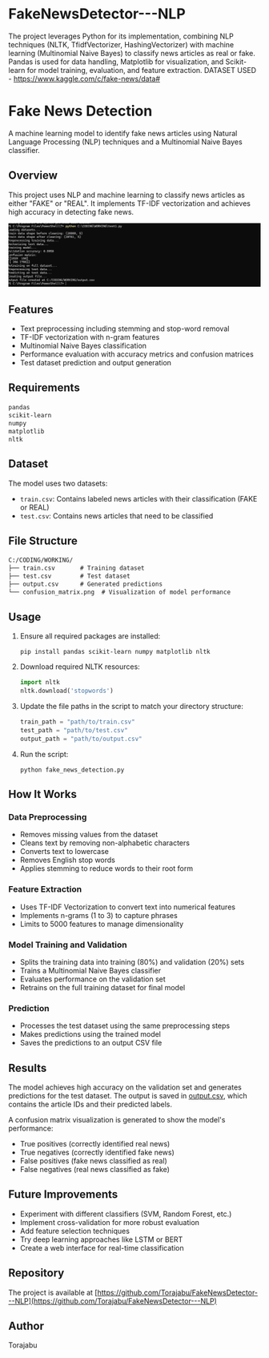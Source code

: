 # FakeNewsDetector---NLP
The project leverages Python for its implementation, combining NLP techniques (NLTK, TfidfVectorizer, HashingVectorizer) with machine learning (Multinomial Naive Bayes) to classify news articles as real or fake. Pandas is used for data handling, Matplotlib for visualization, and Scikit-learn for model training, evaluation, and feature extraction. 
DATASET USED - https://www.kaggle.com/c/fake-news/data#
# Fake News Detection

A machine learning model to identify fake news articles using Natural Language Processing (NLP) techniques and a Multinomial Naive Bayes classifier.

## Overview

This project uses NLP and machine learning to classify news articles as either "FAKE" or "REAL". It implements TF-IDF vectorization and achieves high accuracy in detecting fake news.

![Code Execution Screenshot](https://github.com/Torajabu/FakeNewsDetector---NLP/blob/main/Screenshot%202025-03-09%20131533.png)

## Features

- Text preprocessing including stemming and stop-word removal
- TF-IDF vectorization with n-gram features
- Multinomial Naive Bayes classification
- Performance evaluation with accuracy metrics and confusion matrices
- Test dataset prediction and output generation

## Requirements

```
pandas
scikit-learn
numpy
matplotlib
nltk
```

## Dataset

The model uses two datasets:
- `train.csv`: Contains labeled news articles with their classification (FAKE or REAL)
- `test.csv`: Contains news articles that need to be classified

## File Structure

```
C:/CODING/WORKING/
├── train.csv       # Training dataset
├── test.csv        # Test dataset
├── output.csv      # Generated predictions
└── confusion_matrix.png  # Visualization of model performance
```

## Usage

1. Ensure all required packages are installed:
   ```
   pip install pandas scikit-learn numpy matplotlib nltk
   ```

2. Download required NLTK resources:
   ```python
   import nltk
   nltk.download('stopwords')
   ```

3. Update the file paths in the script to match your directory structure:
   ```python
   train_path = "path/to/train.csv"
   test_path = "path/to/test.csv"
   output_path = "path/to/output.csv"
   ```

4. Run the script:
   ```
   python fake_news_detection.py
   ```

## How It Works

### Data Preprocessing
- Removes missing values from the dataset
- Cleans text by removing non-alphabetic characters
- Converts text to lowercase
- Removes English stop words
- Applies stemming to reduce words to their root form

### Feature Extraction
- Uses TF-IDF Vectorization to convert text into numerical features
- Implements n-grams (1 to 3) to capture phrases
- Limits to 5000 features to manage dimensionality

### Model Training and Validation
- Splits the training data into training (80%) and validation (20%) sets
- Trains a Multinomial Naive Bayes classifier
- Evaluates performance on the validation set
- Retrains on the full training dataset for final model

### Prediction
- Processes the test dataset using the same preprocessing steps
- Makes predictions using the trained model
- Saves the predictions to an output CSV file

## Results

The model achieves high accuracy on the validation set and generates predictions for the test dataset. The output is saved in [output.csv](https://github.com/Torajabu/FakeNewsDetector---NLP/blob/main/output.csv), which contains the article IDs and their predicted labels.

A confusion matrix visualization is generated to show the model's performance:
- True positives (correctly identified real news)
- True negatives (correctly identified fake news)
- False positives (fake news classified as real)
- False negatives (real news classified as fake)

## Future Improvements

- Experiment with different classifiers (SVM, Random Forest, etc.)
- Implement cross-validation for more robust evaluation
- Add feature selection techniques
- Try deep learning approaches like LSTM or BERT
- Create a web interface for real-time classification

## Repository

The project is available at [https://github.com/Torajabu/FakeNewsDetector---NLP](https://github.com/Torajabu/FakeNewsDetector---NLP)

## Author

Torajabu
